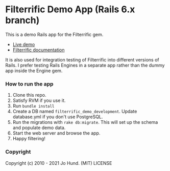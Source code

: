 Filterrific Demo App (Rails 6.x branch)
=======================================

This is a demo Rails app for the Filterrific gem.

* [Live demo](https://filterrific-demo-6.herokuapp.com)
* [Filterrific documentation](http://filterrific.clearcove.ca)

It is also used for integration testing of Filterrific into different versions
of Rails. I prefer testing Rails Engines in a separate app rather than the dummy
app inside the Engine gem.

### How to run the app

1. Clone this repo.
2. Satisfy RVM if you use it.
3. Run `bundle install`
4. Create a DB named `filterrific_demo_development`. Update database.yml if you don't use PostgreSQL.
5. Run the migrations with `rake db:migrate`. This will set up the schema and populate demo data.
6. Start the web server and browse the app.
7. Happy filtering!

### Copyright

Copyright (c) 2010 - 2021 Jo Hund. (MIT) LICENSE
